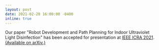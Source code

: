 ```yaml
---
layout: post
date: 2021-02-28 16:00:00 -0400
inline: true
---
```


Our paper "Robot Development and Path Planning for Indoor Ultraviolet Light Disinfection" has been accepted for presentation at <a href="http://www.icra2021.org/" target="_blank">IEEE ICRA 2021</a>. <a href="https://arxiv.org/abs/2104.02913" target="_blank">(Available on arXiv.)</a>